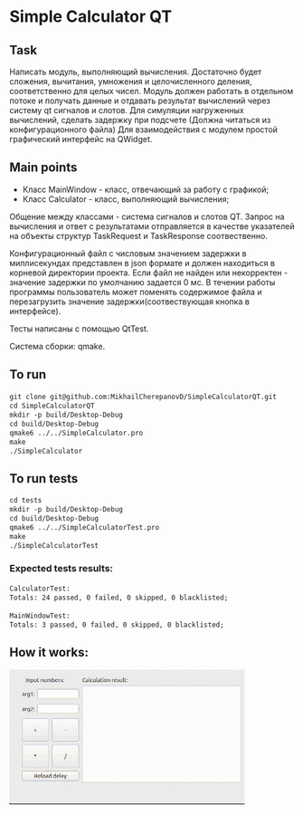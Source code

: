 # Simple Calculator QT
## Task

Написать модуль, выполняющий вычисления. Достаточно будет сложения, вычитания, умножения и целочисленного деления, соответственно для целых чисел.
Модуль должен работать в отдельном потоке и получать данные и отдавать результат вычислений через систему qt сигналов и слотов.
Для симуляции нагруженных вычислений, сделать задержку при подсчете (Должна читаться из конфигурационного файла)
Для взаимодействия с модулем простой графический интерфейс на QWidget.

## Main points

* Класс MainWindow - класс, отвечающий за работу с графикой;
* Класс Calculator - класс, выполняющий вычисления;

Общение  между классами - система сигналов и слотов QT. 
Запрос на вычисления и ответ с результатами отправляется в качестве указателей
на объекты структур TaskRequest и TaskResponse соотвественно.

Конфигурационный файл с числовым значением задержки в миллисекундах
представлен в json формате и должен находиться в корневой директории проекта.
Если файл не найден или некорректен - значение задержки по умолчанию задается 0 мс.
В течении работы программы пользователь может поменять содержимое файла и
 перезагрузить значение задержки(соотвествующая кнопка в интерфейсе).

Тесты написаны с помощью QtTest.

Система сборки: qmake.



## To run

    git clone git@github.com:MikhailCherepanovD/SimpleCalculatorQT.git
    cd SimpleCalculatorQT
    mkdir -p build/Desktop-Debug
    cd build/Desktop-Debug
    qmake6 ../../SimpleCalculator.pro
    make
    ./SimpleCalculator

## To run tests
    cd tests
    mkdir -p build/Desktop-Debug
    cd build/Desktop-Debug
    qmake6 ../../SimpleCalculatorTest.pro
    make
    ./SimpleCalculatorTest
### Expected tests results:
    CalculatorTest: 
    Totals: 24 passed, 0 failed, 0 skipped, 0 blacklisted;

    MainWindowTest:
    Totals: 3 passed, 0 failed, 0 skipped, 0 blacklisted;

## How it works:

![](HowItWork.gif)
